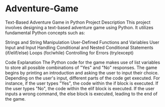 # Adventure-Game

Text-Based Adventure Game in Python
Project Description
This project involves designing a text-based adventure game using Python. It utilizes fundamental Python concepts such as:

Strings and String Manipulation
User-Defined Functions and Variables
User Input and Input Handling
Conditional and Nested Conditional Statements (if/elif/else)
Loops (for/while)
Controlling for Errors (try/except)

Code Explanation
The Python code for the game makes use of list variables to store all possible combinations of "Yes" and "No" responses. The game begins by printing an introduction and asking the user to input their choice. Depending on the user's input, different parts of the code get executed. For instance, if the user types "Yes", the code within the if block is executed. If the user types "No", the code within the elif block is executed. If the user inputs a wrong command, the else block is executed, leading to the end of the game.
